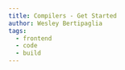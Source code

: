 ```yaml
---
title: Compilers - Get Started
author: Wesley Bertipaglia
tags:
  - frontend
  - code
  - build
---
```

